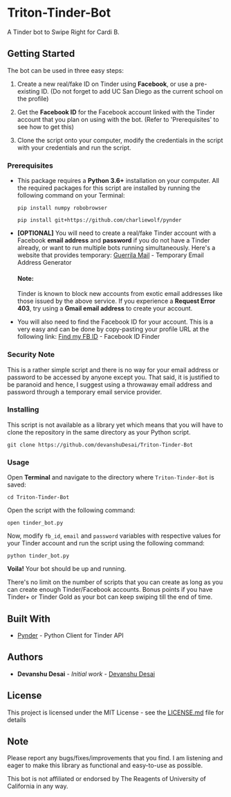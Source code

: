 # Triton-Tinder-Bot

A Tinder bot to Swipe Right for Cardi B.

## Getting Started

The bot can be used in three easy steps:

1. Create a new real/fake ID on Tinder using **Facebook**, or use a pre-existing ID. (Do not forget to add UC San Diego as the current school on the profile)

2. Get the **Facebook ID** for the Facebook account linked with the Tinder account that you plan on using with the bot. (Refer to 'Prerequisites' to see how to get this)

3. Clone the script onto your computer, modify the credentials in the script with your credentials and run the script.


### Prerequisites

* This package requires a **Python 3.6+** installation on your computer. All the required packages for this script are installed by running the following command on your Terminal:

  ```
  pip install numpy robobrowser
  ```
  ```
  pip install git+https://github.com/charliewolf/pynder
  ```

* **[OPTIONAL]** You will need to create a real/fake Tinder account with a Facebook **email address** and **password** if you do not have a Tinder already, or want to run multiple bots running simultaneously. 
Here's a website that provides temporary:
  [Guerrila Mail](https://www.guerrillamail.com/) - Temporary Email Address Generator
  
  #### Note:
    Tinder is known to block new accounts from exotic email addresses like those issued by the above service. If you experience a **Request Error 403**, try using a **Gmail email address** to create your account. 

* You will also need to find the Facebook ID for your account. 
This is a very easy and can be done by copy-pasting your profile URL at the following link:
  [Find my FB ID](https://findmyfbid.com/) - Facebook ID Finder


### Security Note

This is a rather simple script and there is no way for your email address or password to be accessed by anyone except you. That said, it is justified to be paranoid and hence, I suggest using a throwaway email address and password through a temporary email service provider.

### Installing

This script is not available as a library yet which means that you will have to clone the repository in the same directory as your Python script.

```
git clone https://github.com/devanshuDesai/Triton-Tinder-Bot
```

### Usage

Open **Terminal** and navigate to the directory where ```Triton-Tinder-Bot``` is saved:

```
cd Triton-Tinder-Bot
```

Open the script with the following command: 

```
open tinder_bot.py
```

Now, modify ```fb_id```, ```email``` and ```password``` variables with respective values for your Tinder account and run the script using the following command:

```
python tinder_bot.py
````
**Voila!** Your bot should be up and running.

There's no limit on the number of scripts that you can create as long as you can create enough Tinder/Facebook accounts. Bonus points if you have Tinder+ or Tinder Gold as your bot can keep swiping till the end of time.

## Built With

* [Pynder](https://github.com/charliewolf/pynder) - Python Client for Tinder API


## Authors

* **Devanshu Desai** - *Initial work* - [Devanshu Desai](https://github.com/devanshuDesai)

## License

This project is licensed under the MIT License - see the [LICENSE.md](LICENSE.md) file for details

## Note

Please report any bugs/fixes/improvements that you find. I am listening and eager to make this library as functional and easy-to-use as possible.

This bot is not affiliated or endorsed by The Reagents of University of California in any way.
